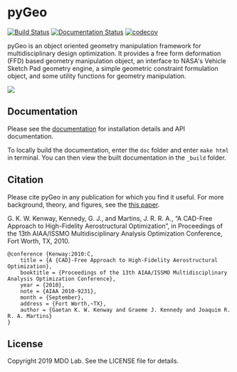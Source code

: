 # pyGeo
[![Build Status](https://dev.azure.com/mdolab/Public/_apis/build/status/mdolab.pygeo?branchName=main)](https://dev.azure.com/mdolab/Public/_build/latest?definitionId=17&branchName=main)
[![Documentation Status](https://readthedocs.com/projects/mdolab-pygeo/badge/?version=latest)](https://mdolab-pygeo.readthedocs-hosted.com/en/latest/?badge=latest)
[![codecov](https://codecov.io/gh/mdolab/pygeo/branch/main/graph/badge.svg?token=N2L58WGCDI)](https://codecov.io/gh/mdolab/pygeo)

pyGeo is an object oriented geometry manipulation framework for multidisciplinary design optimization.
It provides a free form deformation (FFD) based geometry manipulation object, an interface to NASA's Vehicle Sketch Pad geometry engine, a simple geometric constraint formulation object, and some utility functions for geometry manipulation.

![](doc/images/DPW4_FFD-27745.gif)

## Documentation

Please see the [documentation](https://mdolab-pygeo.readthedocs-hosted.com/en/latest/) for installation details and API documentation.

To locally build the documentation, enter the `doc` folder and enter `make html` in terminal.
You can then view the built documentation in the `_build` folder.

## Citation

Please cite pyGeo in any publication for which you find it useful.
For more background, theory, and figures, see the [this paper](http://umich.edu/~mdolaboratory/pdf/Kenway2010b.pdf).

G. K. W. Kenway, Kennedy, G. J., and Martins, J. R. R. A., “A CAD-Free Approach to High-Fidelity Aerostructural Optimization”, in Proceedings of the 13th AIAA/ISSMO Multidisciplinary Analysis Optimization Conference, Fort Worth, TX, 2010.
```
@conference {Kenway:2010:C,
	title = {A {CAD}-Free Approach to High-Fidelity Aerostructural Optimization},
	booktitle = {Proceedings of the 13th AIAA/ISSMO Multidisciplinary Analysis Optimization Conference},
	year = {2010},
	note = {AIAA 2010-9231},
	month = {September},
	address = {Fort Worth,~TX},
	author = {Gaetan K. W. Kenway and Graeme J. Kennedy and Joaquim R. R. A. Martins}
}
```

## License

Copyright 2019 MDO Lab. See the LICENSE file for details.

